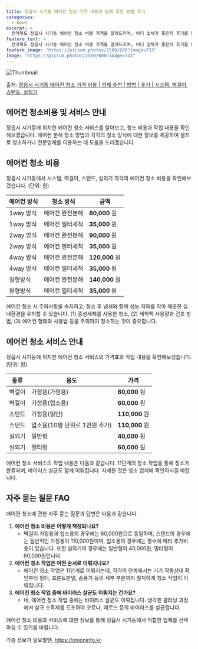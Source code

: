 ```yaml
---
title: 정읍시 시기동 에어컨 청소 가격 비용과 업체 추천 방법 후기
categories:
  - News
excerpt: >
  전라북도 정읍시 시기동 에어컨 청소 비용 가격을 알려드리며, 어디 업체가 좋은지 후기를 통해 알아보겠습니다. 현재 글에서는 시스템, 벽걸이, 스탠드, 실외기 각각에 대해 청소 비용이 나와 있으니 참고하시면 되겠습니다. 에어컨 분해 청소 방법 보기 👈 클릭셀프 에어컨 청소 방법 보기👈 클릭정읍시 시기동 에어컨 청소 비용시스템에어컨 방식클리닝방식금액1way 방식에어컨 완전분해80,000원1way 방식에어컨 필터세척35,000원2way 방식에어컨 완전분해90,000원2way 방식에어컨 필터세척35,000원4way 방식에어컨 완전분해120,000원4way 방식에어컨 필터세척35,000원원형방식에어컨 완전분해140,000원원형방식에어컨 필터세척35,000원에어컨 청소 견적 샘플 보기 👈 클릭에어컨 냄새의 원인에어..
feature_text: >
  전라북도 정읍시 시기동 에어컨 청소 비용 가격을 알려드리며, 어디 업체가 좋은지 후기를 통해 알아보겠습니다. 현재 글에서는 시스템, 벽걸이, 스탠드, 실외기 각각에 대해 청소 비용이 나와 있으니 참고하시면 되겠습니다. 에어컨 분해 청소 방법 보기 👈 클릭셀프 에어컨 청소 방법 보기👈 클릭정읍시 시기동 에어컨 청소 비용시스템에어컨 방식클리닝방식금액1way 방식에어컨 완전분해80,000원1way 방식에어컨 필터세척35,000원2way 방식에어컨 완전분해90,000원2way 방식에어컨 필터세척35,000원4way 방식에어컨 완전분해120,000원4way 방식에어컨 필터세척35,000원원형방식에어컨 완전분해140,000원원형방식에어컨 필터세척35,000원에어컨 청소 견적 샘플 보기 👈 클릭에어컨 냄새의 원인에어..
feature_image: "https://picsum.photos/2560/600?image=733"
image: "https://picsum.photos/2560/600?image=733"
---
```


![Thumbnail](https://img1.daumcdn.net/thumb/R800x0/?scode=mtistory2&fname=https%3A%2F%2Fblog.kakaocdn.net%2Fdn%2F2cqX2%2FbtsHxRGuOdC%2FYFdYL4kR1YT7ACGnXjIe20%2Fimg.webp)

<p>출처: <a href="https://onioninfo.kr/entry/%EC%A0%95%EC%9D%8D%EC%8B%9C-%EC%8B%9C%EA%B8%B0%EB%8F%99-%EC%97%90%EC%96%B4%EC%BB%A8-%EC%B2%AD%EC%86%8C-%EA%B0%80%EA%B2%A9-%EB%B9%84%EC%9A%A9-%EC%97%85%EC%B2%B4-%EC%B6%94%EC%B2%9C-%EB%B0%A9%EB%B2%95-%ED%9B%84%EA%B8%B0-%EC%8B%9C%EC%8A%A4%ED%85%9C-%EB%B2%BD%EA%B1%B8%EC%9D%B4-%EC%8A%A4%ED%83%A0%EB%93%9C-%EC%8B%A4%EC%99%B8%EA%B8%B0" rel="dofollow">정읍시 시기동 에어컨 청소 가격 비용 | 업체 추천 | 방법 | 후기 | 시스템, 벽걸이, 스탠드, 실외기</a> </p>

## 에어컨 청소비용 및 서비스 안내

정읍시 시기동에 위치한 에어컨 청소 서비스를 알아보고, 청소 비용과 작업 내용을 확인해보겠습니다. 에어컨 분해 청소 방법과 각각의 청소
방식에 대한 정보를 제공하여 셀프로 청소하거나 전문업체를 이용하는 데 도움을 드리겠습니다.

## 에어컨 청소 비용

정읍시 시기동에서 시스템, 벽걸이, 스탠드, 실외기 각각의 에어컨 청소 비용을 확인해보겠습니다. (단위: 원)

에어컨 방식 | 청소 방식 | 금액  
---|---|---  
1way 방식 | 에어컨 완전분해 | **80,000** 원  
1way 방식 | 에어컨 필터세척 | **35,000** 원  
2way 방식 | 에어컨 완전분해 | **90,000** 원  
2way 방식 | 에어컨 필터세척 | **35,000** 원  
4way 방식 | 에어컨 완전분해 | **120,000** 원  
4way 방식 | 에어컨 필터세척 | **35,000** 원  
원형방식 | 에어컨 완전분해 | **140,000** 원  
원형방식 | 에어컨 필터세척 | **35,000** 원  
  
에어컨 청소 시 주의사항을 숙지하고, 청소 후 냄새와 함께 성능 저하를 막아 깨끗한 실내환경을 유지할 수 있습니다. (1) 중성세제를 사용한
청소, (2) 세척액 사용량과 건조 방법, (3) 에어컨 형태와 사용법 등을 주의하여 청소하는 것이 중요합니다.

## 에어컨 청소 서비스 안내

정읍시 시기동에 위치한 에어컨 청소 서비스의 가격표와 작업 내용을 확인해보겠습니다. (단위: 원)

종류 | 용도 | 가격  
---|---|---  
벽걸이 | 가정용(가정용) | **60,000** 원  
벽걸이 | 가정용(업소용) | **60,000** 원  
스탠드 | 가정용(일반) | **110,000** 원  
스탠드 | 업소용(10평 단위로 1만원 추가) | **110,000** 원  
실외기 | 일반형 | **40,000** 원  
실외기 | 멀티형 | **60,000** 원  
  
에어컨 청소 서비스의 작업 내용은 다음과 같습니다. 11단계의 청소 작업을 통해 청소가 완료되며, 바이러스 살균도 함께 이뤄집니다. 자세한
것은 청소 업체에 확인하시길 바랍니다.

## 자주 묻는 질문 FAQ

에어컨 청소에 관한 자주 묻는 질문과 답변은 다음과 같습니다.

  1. **에어컨 청소 비용은 어떻게 책정되나요?**
     * 벽걸이 가정용과 업소용의 경우에는 60,000원으로 동일하며, 스탠드의 경우에는 일반적인 가정용이 110,000원이며, 업소용의 경우에는 평수에 따라 추가비용이 있습니다. 또한 실외기의 경우에는 일반형이 40,000원, 멀티형이 60,000원입니다.
  2. **에어컨 청소 작업은 어떤 순서로 이뤄지나요?**
     * 에어컨 청소 작업은 11단계로 이뤄지는데, 각각의 단계에서는 기기 작동상태 확인부터 필터, 프론트판넬, 송풍기 등의 세부 부분까지 철저하게 청소 작업이 이뤄집니다.
  3. **에어컨 청소 작업 중에 바이러스 살균도 이뤄지는 건가요?**
     * 네, 에어컨 청소 작업 중에는 바이러스 살균도 이뤄집니다. 냉각핀 클리닝 과정에서 살규 소독제를 도포하여 코로나, 메르스 등의 바이러스를 살균합니다.

에어컨 청소 비용과 서비스에 대한 정보를 통해 정읍시 시기동에서 적합한 업체를 선택하실 수 있기를 바랍니다.

 

각종 정보가 필요할땐, <a href="https://onioninfo.kr" rel="dofollow">https://onioninfo.kr</a>


